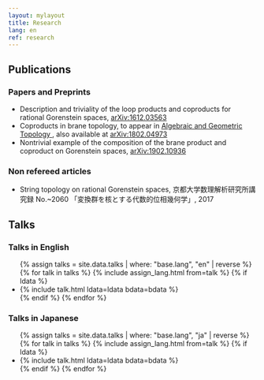 ```yaml
---
layout: mylayout
title: Research
lang: en
ref: research
---
```


## Publications
### Papers and Preprints
- Description and triviality of the loop products and coproducts for rational Gorenstein spaces,
  <a target="_blank" href="https://arxiv.org/abs/1612.03563">arXiv:1612.03563</a>
- Coproducts in brane topology,
  to appear in
  <a target="_blank" href="https://msp.org/agt/about/journal/about.html">
    Algebraic and Geometric Topology
  </a>,
  also available at <a href="https://arxiv.org/abs/1802.04973" target="_blank">arXiv:1802.04973</a>
- Nontrivial example of the composition of the brane product and coproduct on Gorenstein spaces,
  <a target="_blank" href="https://arxiv.org/abs/1902.10936">arXiv:1902.10936</a>

### Non refereed articles
- String topology on rational Gorenstein spaces,
          京都大学数理解析研究所講究録 No.~2060 「変換群を核とする代数的位相幾何学」, 2017

## Talks
### Talks in English

<ul>
{% assign talks = site.data.talks | where: "base.lang", "en" | reverse %}
{% for talk in talks %}
  {% include assign_lang.html from=talk %}
  {% if ldata %}
    <li>
      {% include talk.html ldata=ldata bdata=bdata %}
    </li>
  {% endif %}
{% endfor %}
</ul>

### Talks in Japanese

<ul>
{% assign talks = site.data.talks | where: "base.lang", "ja" | reverse %}
{% for talk in talks %}
  {% include assign_lang.html from=talk %}
  {% if ldata %}
    <li>
      {% include talk.html ldata=ldata bdata=bdata %}
    </li>
  {% endif %}
{% endfor %}
</ul>
